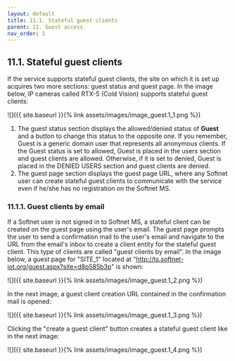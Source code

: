 ```yaml
---
layout: default
title: 11.1. Stateful guest clients
parent: 11. Guest access
nav_order: 1
---
```


## 11.1. Stateful guest clients

If the service supports stateful guest clients, the site on which it is set up acquires two more sections: <span class="text-blue">guest status</span> and <span class="text-blue">guest page</span>. In the image below, IP cameras called <span class="text-st">RTX-5</span> (<span class="text-st">Cold Vision</span>) supports stateful guest clients:

![]({{ site.baseurl }}{% link assets/images/image_guest.1_1.png %})

1) The <span class="text-blue">guest status</span> section displays the allowed/denied status of **Guest** and a button to change this status to the opposite one. If you remember, Guest is a generic domain user that represents all anonymous clients. If the Guest status is set to <span class="text-green">allowed</span>, Guest is placed in the <span class="text-blue">users</span> section and guest clients are allowed. Otherwise, if it is set to <span class="text-red">denied</span>, Guest is placed in the <span class="text-red">DENIED USERS</span> section and guest clients are denied.  
2) The <span class="text-blue">guest page</span> section displays the guest page URL, where any Softnet user can create stateful guest clients to communicate with the service even if he/she has no registration on the Softnet MS.  

### 11.1.1. Guest clients by email

If a Softnet user is not signed in to Softnet MS, a stateful client can be created on the guest page using the user's email. The guest page prompts the user to send a confirmation mail to the user's email and navigate to the URL from the email's inbox to create a client entity for the stateful guest client. This type of clients are called "guest clients by email". In the image below, a guest page for "SITE_1" located at "<span style="color:#3399FF">http://ts.softnet-iot.org/guest.aspx?site=d8p585b3p</span>" is shown:

![]({{ site.baseurl }}{% link assets/images/image_guest.1_2.png %})

In the next image, a guest client creation URL contained in the confirmation mail is opened:

![]({{ site.baseurl }}{% link assets/images/image_guest.1_3.png %})

Clicking the "<span class="text-green">create a guest client</span>" button creates a stateful guest client like in the next image:

![]({{ site.baseurl }}{% link assets/images/image_guest.1_4.png %})